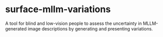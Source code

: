 # surface-mllm-variations
A tool for blind and low-vision people to assess the uncertainty in MLLM-generated image descriptions by generating and presenting variations.
